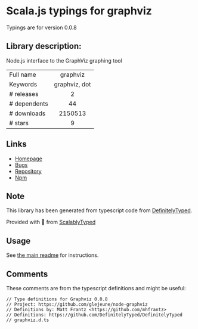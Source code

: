 
# Scala.js typings for graphviz

Typings are for version 0.0.8

## Library description:
Node.js interface to the GraphViz graphing tool

|                    |                 |
| ------------------ | :-------------: |
| Full name          | graphviz |
| Keywords           | graphviz, dot |
| # releases         | 2 |
| # dependents       | 44 |
| # downloads        | 2150513 |
| # stars            | 9 |

## Links
- [Homepage](http://algorithmique.net/)
- [Bugs](https://github.com/glejeune/node-graphviz/issues)
- [Repository](https://github.com/glejeune/node-graphviz)
- [Npm](https://www.npmjs.com/package/graphviz)
    


## Note
This library has been generated from typescript code from [DefinitelyTyped](https://definitelytyped.org).

Provided with :purple_heart: from [ScalablyTyped](https://github.com/oyvindberg/ScalablyTyped)

## Usage
See [the main readme](../../readme.md) for instructions.

## Comments

These comments are from the typescript definitions and might be useful:
```
// Type definitions for Graphviz 0.0.8
// Project: https://github.com/glejeune/node-graphviz
// Definitions by: Matt Frantz <https://github.com/mhfrantz>
// Definitions: https://github.com/DefinitelyTyped/DefinitelyTyped
// graphviz.d.ts

```

